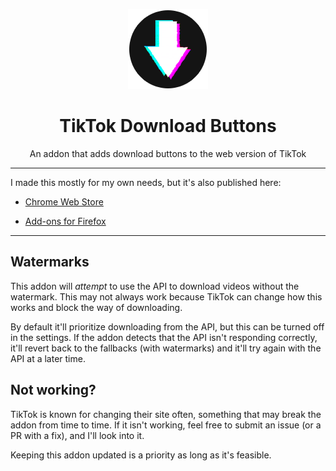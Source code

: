 <p align="center">
  <img src="./128.png">
</p>

<h1 align="center">TikTok Download Buttons</h1>

<p align="center">An addon that adds download buttons to the web version of TikTok</p>

---

I made this mostly for my own needs, but it's also published here:

* [Chrome Web Store](https://chrome.google.com/webstore/detail/tiktok-download-buttons/kcnchleajedobajlpgkcinfcdmdnfejd)

* [Add-ons for Firefox](https://addons.mozilla.org/en-US/firefox/addon/tiktok-download-buttons/)

---

## Watermarks

This addon will _attempt_ to use the API to download videos without the watermark. This may not always work because TikTok can change how this works and block the way of downloading.

By default it'll prioritize downloading from the API, but this can be turned off in the settings. If the addon detects that the API isn't responding correctly, it'll revert back to the fallbacks (with watermarks) and it'll try again with the API at a later time.

## Not working?

TikTok is known for changing their site often, something that may break the addon from time to time. If it isn't working, feel free to submit an issue (or a PR with a fix), and I'll look into it.

Keeping this addon updated is a priority as long as it's feasible.